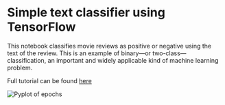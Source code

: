 # Simple text classifier using TensorFlow

This notebook classifies movie reviews as positive or negative using the text of the review. This is an example of binary—or two-class—classification, an important and widely applicable kind of machine learning problem.

Full tutorial can be found [here](https://www.tensorflow.org/tutorials/keras/basic_text_classification)

![Pyplot of epochs](chrisvensand/TensorFlow_Text_Classifier/assets/epochs.png?raw=true "Epochs")
